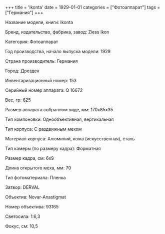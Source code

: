 +++
title = 'Ikonta'
date = 1929-01-01
categories = ["Фотоаппарат"]
tags = ["Германия"]
+++

Название модели, книги: Ikonta

Бренд, издательство, фабрика, завод: Ziess Ikon

Категория: Фотоаппарат

Год производства, начало выпуска модели: 1929

Страна производитель: Германия

Город: Дрезден

Инвентаризационный номер: 153

Серийный номер аппарата: Q 16672

Вес, гр: 625

Размер аппарата  собранном виде, мм: 170х85х35

Тип компоновки: Однообъективная, вертикальная

Тип корпуса: С раздвижным мехом

Материал корпуса: Алюминий, кожа (искусственная), сталь

Тип камеры (по размеру кадра): Форматная

Размер кадра, см: 6х9

Длина открытого меха, мм: 70

Тип фотоматериала: Пленка

Затвор: DERVAL

Объектив: Novar-Anastigmat

Номер объектива: 93165

Светосила: 1:6,3

Фокус, см: 10,5


